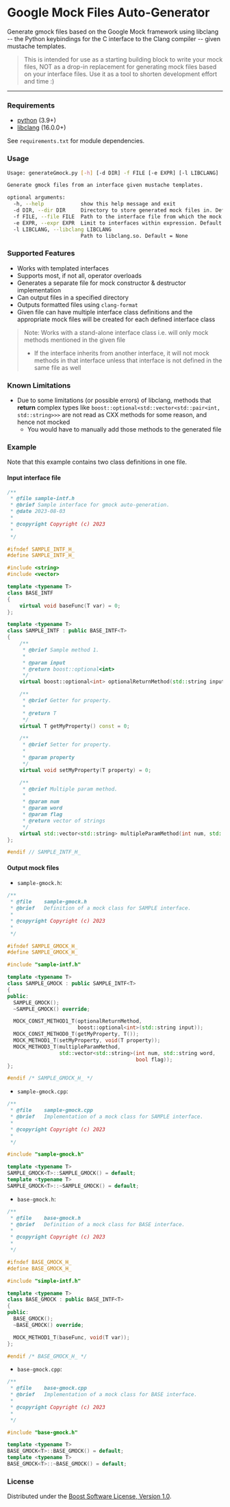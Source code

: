 # Google Mock Files Auto-Generator

Generate gmock files based on the Google Mock framework using libclang -- the Python keybindings for the 
C interface to the Clang compiler -- given mustache templates.

> This is intended for use as a starting building block to write your mock files, NOT as a drop-in 
replacement for generating mock files based on your interface files. Use it as a tool to shorten 
development effort and time :)

---

### Requirements

 + [python](http://www.python.org) (3.9+)
 + [libclang](http://clang.llvm.org) (16.0.0+)

See `requirements.txt` for module dependencies.

### Usage

```bash
Usage: generateGmock.py [-h] [-d DIR] -f FILE [-e EXPR] [-l LIBCLANG]

Generate gmock files from an interface given mustache templates.

optional arguments:
  -h, --help            show this help message and exit
  -d DIR, --dir DIR     Directory to store generated mock files in. Default = current directory.
  -f FILE, --file FILE  Path to the interface file from which the mock file is to be generated.
  -e EXPR, --expr EXPR  Limit to interfaces within expression. Default = ''
  -l LIBCLANG, --libclang LIBCLANG
                        Path to libclang.so. Default = None
```

### Supported Features

- Works with templated interfaces
- Supports most, if not all, operator overloads
- Generates a separate file for mock constructor & destructor implementation
- Can output files in a specified directory
- Outputs formatted files using `clang-format`
- Given file can have multiple interface class definitions and the appropriate mock files will be 
created for each defined interface class

> Note: Works with a stand-alone interface class i.e. will only mock methods mentioned in the given file
> - If the interface inherits from another interface, it will not mock methods in that interface unless 
    that interface is not defined in the same file as well

### Known Limitations

- Due to some limitations (or possible errors) of libclang, methods that **return** complex types
like `boost::optional<std::vector<std::pair<int, std::string>>>` are not read as CXX methods for some reason, 
and hence not mocked
    - You would have to manually add those methods to the generated file

### Example

Note that this example contains two class definitions in one file.

#### Input interface file
```c++
/**
 * @file sample-intf.h
 * @brief Sample interface for gmock auto-generation.
 * @date 2023-08-03
 *
 * @copyright Copyright (c) 2023
 *
 */

#ifndef SAMPLE_INTF_H_
#define SAMPLE_INTF_H_

#include <string>
#include <vector>

template <typename T>
class BASE_INTF
{
    virtual void baseFunc(T var) = 0;
};

template <typename T>
class SAMPLE_INTF : public BASE_INTF<T>
{
    /**
     * @brief Sample method 1.
     *
     * @param input
     * @return boost::optional<int>
     */
    virtual boost::optional<int> optionalReturnMethod(std::string input) const = 0;

    /**
     * @brief Getter for property.
     *
     * @return T
     */
    virtual T getMyProperty() const = 0;

    /**
     * @brief Setter for property.
     *
     * @param property
     */
    virtual void setMyProperty(T property) = 0;

    /**
     * @brief Multiple param method.
     *
     * @param num
     * @param word
     * @param flag
     * @return vector of strings
     */
    virtual std::vector<std::string> multipleParamMethod(int num, std::string word, bool flag) = 0;
};

#endif // SAMPLE_INTF_H_
```

#### Output mock files

- `sample-gmock.h`:
```c++
/**
 * @file    sample-gmock.h
 * @brief   Definition of a mock class for SAMPLE interface.
 *
 * @copyright Copyright (c) 2023
 *
 */

#ifndef SAMPLE_GMOCK_H_
#define SAMPLE_GMOCK_H_

#include "sample-intf.h"

template <typename T>
class SAMPLE_GMOCK : public SAMPLE_INTF<T>
{
public:
  SAMPLE_GMOCK();
  ~SAMPLE_GMOCK() override;

  MOCK_CONST_METHOD1_T(optionalReturnMethod,
                       boost::optional<int>(std::string input));
  MOCK_CONST_METHOD0_T(getMyProperty, T());
  MOCK_METHOD1_T(setMyProperty, void(T property));
  MOCK_METHOD3_T(multipleParamMethod,
                 std::vector<std::string>(int num, std::string word,
                                          bool flag));
};

#endif /* SAMPLE_GMOCK_H_ */

```

- `sample-gmock.cpp`:
```c++
/**
 * @file    sample-gmock.cpp
 * @brief   Implementation of a mock class for SAMPLE interface.
 *
 * @copyright Copyright (c) 2023
 *
 */

#include "sample-gmock.h"

template <typename T>
SAMPLE_GMOCK<T>::SAMPLE_GMOCK() = default;
template <typename T>
SAMPLE_GMOCK<T>::~SAMPLE_GMOCK() = default;

```

- `base-gmock.h`:
```c++
/**
 * @file    base-gmock.h
 * @brief   Definition of a mock class for BASE interface.
 *
 * @copyright Copyright (c) 2023
 *
 */

#ifndef BASE_GMOCK_H_
#define BASE_GMOCK_H_

#include "simple-intf.h"

template <typename T>
class BASE_GMOCK : public BASE_INTF<T>
{
public:
  BASE_GMOCK();
  ~BASE_GMOCK() override;

  MOCK_METHOD1_T(baseFunc, void(T var));
};

#endif /* BASE_GMOCK_H_ */

```

- `base-gmock.cpp`:
```c++
/**
 * @file    base-gmock.cpp
 * @brief   Implementation of a mock class for BASE interface.
 *
 * @copyright Copyright (c) 2023
 *
 */

#include "base-gmock.h"

template <typename T>
BASE_GMOCK<T>::BASE_GMOCK() = default;
template <typename T>
BASE_GMOCK<T>::~BASE_GMOCK() = default;

```

### License

Distributed under the [Boost Software License, Version 1.0](http://www.boost.org/LICENSE_1_0.txt).
